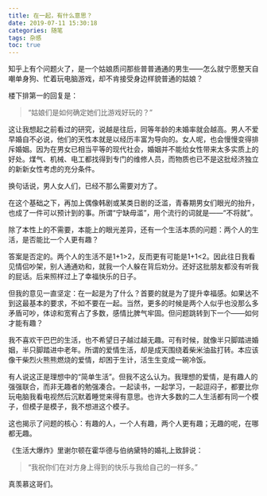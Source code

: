 ```yaml
---
title: 在一起，有什么意思？
date: 2019-07-11 15:30:18
categories: 随笔
tags: 杂感
toc: true
---
```

知乎上有个问题火了，是一个姑娘质问那些普普通通的男生——怎么就宁愿整天自嘲单身狗、忙着玩电脑游戏，却不肯接受身边样貌普通的姑娘？

楼下排第一的回复是：

>“姑娘们是如何确定她们比游戏好玩的？”

这让我想起之前看过的研究，说越是往后，同等年龄的未婚率就会越高。男人不爱早婚自不必说，他们的天性本就是以经历丰富为导向的。女人呢，也会慢慢变得排斥婚姻。因为在男女已相当平等的现代社会，婚姻并不能给女性带来太多实质上的好处。煤气、机械、电工都找得到专门的维修人员，而物质也已不是这批经济独立的新新女性考虑的充分条件。

换句话说，男人女人们，已经不那么需要对方了。

在这个基础之下，再加上偶像韩剧或某类日剧的泛滥，青春期男女们眼光的抬升，也成了一件可以预计到的事。所谓“宁缺毋滥”，用个流行的词就是——“不将就”。

除了本性上的不需要，本能上的眼光差异，还有一个生活本质的问题：两个人的生活，是否能比一个人更有趣？

答案是否定的。两个人的生活不是1+1>2，反而更有可能是1+1<2。因此往日我看见情侣吵架，别人通通劝和，就我一个人躲在背后劝分。还好这批朋友都没有听我的屁话。后来照样过上了幸福快乐的日子。

但我的意见一直坚定：在一起是为了什么？首要的就是为了提升幸福感。如果达不到这最基本的要求，不如不要在一起。当然，更多的时候是两个人似乎也没那么多矛盾可吵，体谅和宽宥占了多数，感情比脾气牢固。但问题跳转到下一个——如何才能有趣？

我不喜欢干巴巴的生活，也不希望日子越过越无趣。可有时候，就像半只脚踏进婚姻，半只脚踏进中老年。所谓的爱情生活，却是成天围绕着柴米油盐打转。本应该像干柴烈火熊熊燃烧的爱情，却困于生计，活生生变成一碗冷饭。

有人说这正是理想中的“简单生活”。但我不这么认为。我理想的爱情，是有趣人的强强联合，而非无趣者的勉强凑合。一起读书，一起学习，一起逗闷子，都要比你玩电脑我看电视然后沉默着睡觉来得有意思。也许大多数的二人生活都有同一个模子，但模子是模子，我不想进这个模子。

这也揭示了问题的核心：有趣的人，一个人有趣，两个人更有趣；无趣的呢，在哪都无趣。

《生活大爆炸》里谢尔顿在霍华德与伯纳黛特的婚礼上致辞说：

>“我祝你们在对方身上得到的快乐与我给自己的一样多。”

真羡慕这哥们。
